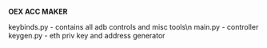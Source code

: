 **OEX ACC MAKER**

keybinds.py - contains all adb controls and misc tools\n
main.py - controller
keygen.py - eth priv key and address generator

